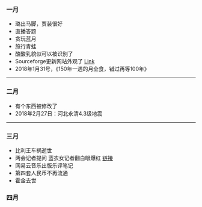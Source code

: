 ### 一月
- 璐出马脚，贾装很好
- 直播答题
- 贪玩蓝月
- 旅行青蛙
- 酸酸乳貌似可以被识别了
- Sourceforge更新网站外观了 [Link](https://sourceforge.net/blog/introducing-the-new-sourceforge/)
- 2018年1月31号，《150年一遇的月全食，错过再等100年》

---

### 二月
- 有个东西被修改了
- 2018年2月27日：河北永清4.3级地震

---

### 三月
- 比利王车祸逝世
- 两会记者提问 蓝衣女记者翻白眼爆红 [链接](https://youtu.be/iHsH0WtyFMA)
- 网易云音乐出版乐评笔记
- 第四套人民币不再流通
- 霍金去世

### 四月

